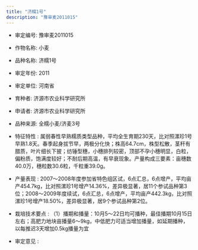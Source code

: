 ```yaml
---
title: "济糯1号"
description: "豫审麦2011015"
---
```

* 审定编号:  豫审麦2011015

*  作物名称:  小麦

*  品种名称:  济糯1号

*  审定年份:  2011

*  审定单位:  河南省

* 育种者:  济源市农业科学研究所

*  申请者:  济源市农业科学研究所

*  品种来源:  全糯小麦/济麦3号

*  特征特性 : 
属弱春性早熟糯质类型品种，平均全生育期230天，比对照漯珍1号早熟1.8天。春季起身拔节早，两极分化快；株高64.7cm，株型松散，茎秆有腊质，叶片细长下披；纺锤型穗，小穗排列较密，顶部不孕小穗明显，白粒，偏粉质，饱满度较好；不耐后期高温，有早衰现象。产量构成三要素：亩穗数40.0万，穗粒数30.6粒，千粒重39.0g。
 
*  产量表现 : 
2007～2008年度参加省特色组区试，6点汇总，6点增产，平均亩产454.7kg，比对照漯珍1号增产14.36%，差异极显著，居11个参试品种第3位；2008～2009年度续试，6点汇总，6点增产，平均亩产442.3kg，比对照漯珍1号增产18.50%，差异极显著，居9个参试品种第2位。

*  栽培技术要点 : 
（1）播期和播量：10月5～22日均可播种，最佳播期10月15日左右；高肥力地块亩播量6～9kg，中低肥力可适当增加播量，如延期播种，以每推迟3天增加0.5kg播量为宜

*  审定意见 : 

